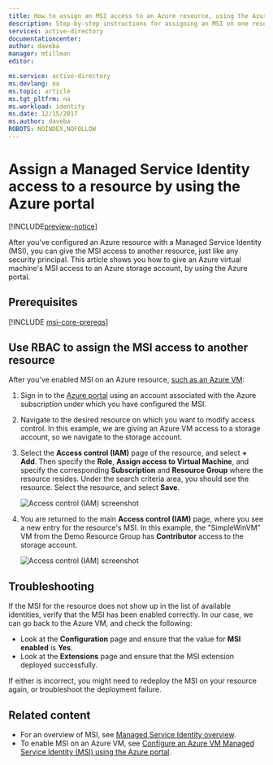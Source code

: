 ```yaml
---
title: How to assign an MSI access to an Azure resource, using the Azure portal
description: Step-by-step instructions for assigning an MSI on one resource access to another resource, by using the Azure portal.
services: active-directory
documentationcenter: 
author: daveba
manager: mtillman
editor: 

ms.service: active-directory
ms.devlang: na
ms.topic: article
ms.tgt_pltfrm: na
ms.workload: identity
ms.date: 12/15/2017
ms.author: daveba
ROBOTS: NOINDEX,NOFOLLOW
---
```


# Assign a Managed Service Identity access to a resource by using the Azure portal

[!INCLUDE[preview-notice](~/includes/active-directory-msi-preview-notice-ua.md)]

After you've configured an Azure resource with a Managed Service Identity (MSI), you can give the MSI access to another resource, just like any security principal. This article shows you how to give an Azure virtual machine's MSI access to an Azure storage account, by using the Azure portal.

## Prerequisites

[!INCLUDE [msi-core-prereqs](~/includes/active-directory-msi-core-prereqs-ua.md)]

## Use RBAC to assign the MSI access to another resource

After you've enabled MSI on an Azure resource, [such as an Azure VM](msi-qs-configure-portal-windows-vm.md):

1. Sign in to the [Azure portal](https://portal.azure.com) using an account associated with the Azure subscription under which you have configured the MSI.

2. Navigate to the desired resource on which you want to modify access control. In this example, we are giving an Azure VM access to a storage account, so we navigate to the storage account.

3. Select the **Access control (IAM)** page of the resource, and select **+ Add**. Then specify the **Role**, **Assign access to Virtual Machine**, and specify the corresponding **Subscription** and **Resource Group** where the resource resides. Under the search criteria area, you should see the resource. Select the resource, and select **Save**. 

   ![Access control (IAM) screenshot](~/articles/active-directory/media/msi-howto-assign-access-portal/assign-access-control-iam-blade-before.png)  

4. You are returned to the main **Access control (IAM)** page, where you see a new entry for the resource's MSI. In this example, the "SimpleWinVM" VM from the Demo Resource Group has **Contributor** access to the storage account.

   ![Access control (IAM) screenshot](~/articles/active-directory/media/msi-howto-assign-access-portal/assign-access-control-iam-blade-after.png)

## Troubleshooting

If the MSI for the resource does not show up in the list of available identities, verify that the MSI has been enabled correctly. In our case, we can go back to the Azure VM, and check the following:

- Look at the **Configuration** page and ensure that the value for **MSI enabled** is **Yes**.
- Look at the **Extensions** page and ensure that the MSI extension deployed successfully.

If either is incorrect, you might need to redeploy the MSI on your resource again, or troubleshoot the deployment failure.

## Related content

- For an overview of MSI, see [Managed Service Identity overview](msi-overview.md).
- To enable MSI on an Azure VM, see [Configure an Azure VM Managed Service Identity (MSI) using the Azure portal](msi-qs-configure-portal-windows-vm.md).


